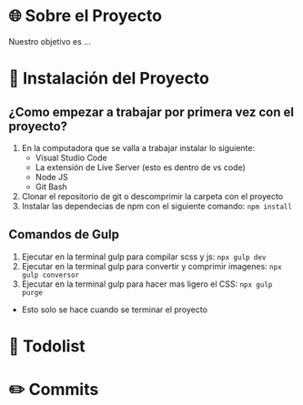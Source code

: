 # :globe_with_meridians: Sobre el Proyecto
Nuestro objetivo es ...

# :page_with_curl: Instalación del Proyecto
## ¿Como empezar a trabajar por primera vez con el proyecto?
1. En la computadora que se valla a trabajar instalar lo siguiente:
    * Visual Studio Code
    * La extensión de Live Server (esto es dentro de vs code)
    * Node JS
    * Git Bash
2. Clonar el repositorio de git o descomprimir la carpeta con el proyecto
3. Instalar las dependecias de npm con el siguiente comando: `npm install`
## Comandos de Gulp
1. Ejecutar en la terminal gulp para compilar scss y js: `npx gulp dev`
2. Ejecutar en la terminal gulp para convertir y comprimir imagenes: `npx gulp conversor`
3. Ejecutar en la terminal gulp para hacer mas ligero el CSS: `npx gulp purge`
* Esto solo se hace cuando se terminar el proyecto

# :pencil: Todolist

# :pencil2: Commits
